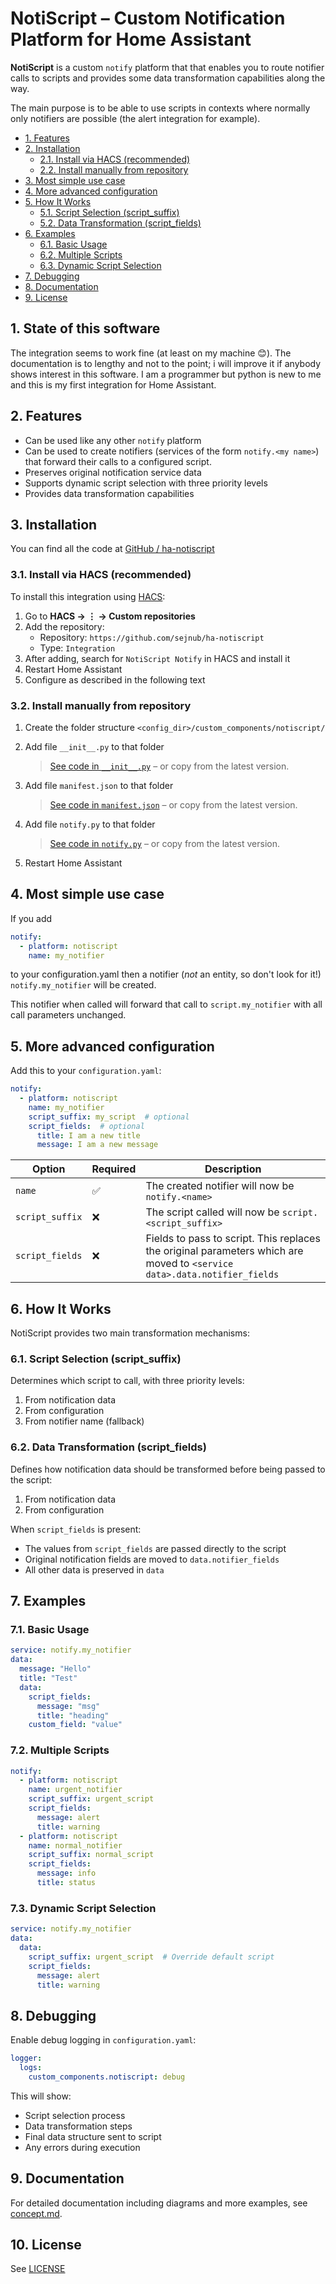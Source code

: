 # NotiScript – Custom Notification Platform for Home Assistant

**NotiScript** is a custom `notify` platform that that enables you to route notifier calls to scripts and provides some data transformation capabilities along the way.

The main purpose is to be able to use scripts in contexts where normally only notifiers are possible (the alert integration for example).

- [1. Features](#1-features)
- [2. Installation](#2-installation)
  - [2.1. Install via HACS (recommended)](#21-install-via-hacs-recommended)
  - [2.2. Install manually from repository](#22-install-manually-from-repository)
- [3. Most simple use case](#3-most-simple-use-case)
- [4. More advanced configuration](#4-more-advanced-configuration)
- [5. How It Works](#5-how-it-works)
  - [5.1. Script Selection (script\_suffix)](#51-script-selection-script_suffix)
  - [5.2. Data Transformation (script\_fields)](#52-data-transformation-script_fields)
- [6. Examples](#6-examples)
  - [6.1. Basic Usage](#61-basic-usage)
  - [6.2. Multiple Scripts](#62-multiple-scripts)
  - [6.3. Dynamic Script Selection](#63-dynamic-script-selection)
- [7. Debugging](#7-debugging)
- [8. Documentation](#8-documentation)
- [9. License](#9-license)

## 1. State of this software

The integration seems to work fine (at least on my machine 😊).
The documentation is to lengthy and not to the point; i will improve it if anybody shows interest in this software.
I am a programmer but python is new to me and this is my first integration for Home Assistant.

## 2. Features

- Can be used like any other `notify` platform
- Can be used to create notifiers (services of the form `notify.<my name>`) that forward their calls to a configured script.
- Preserves original notification service data
- Supports dynamic script selection with three priority levels
- Provides data transformation capabilities

## 3. Installation

You can find all the code at [GitHub / ha-notiscript](https://github.com/sejnub/ha-notiscript)

### 3.1. Install via HACS (recommended)

To install this integration using [HACS](https://hacs.xyz):

1. Go to **HACS → ⋮ → Custom repositories**
2. Add the repository:
   - Repository: `https://github.com/sejnub/ha-notiscript`
   - Type: `Integration`
3. After adding, search for `NotiScript Notify` in HACS and install it
4. Restart Home Assistant
5. Configure as described in the following text

### 3.2. Install manually from repository

1. Create the folder structure `<config_dir>/custom_components/notiscript/`

2. Add file `__init__.py` to that folder
   > [See code in `__init__.py`](custom_components/notiscript/__init__.py) – or copy from the latest version.

3. Add file `manifest.json` to that folder
   > [See code in `manifest.json`](custom_components/notiscript/manifest.json) – or copy from the latest version.

4. Add file `notify.py` to that folder
   > [See code in `notify.py`](custom_components/notiscript/notify.py) – or copy from the latest version.

5. Restart Home Assistant

## 4. Most simple use case

If you add

```yaml
notify:
  - platform: notiscript
    name: my_notifier
```

to your configuration.yaml then a notifier (*not* an entity, so don't look for it!) `notify.my_notifier` will be created.

This notifier when called will forward that call to `script.my_notifier` with all call parameters unchanged.

## 5. More advanced configuration

Add this to your `configuration.yaml`:

```yaml
notify:
  - platform: notiscript
    name: my_notifier
    script_suffix: my_script  # optional
    script_fields:  # optional
      title: I am a new title
      message: I am a new message
```

| Option          | Required | Description                                                                                                  |
| --------------- | -------- | ------------------------------------------------------------------------------------------------------------ |
| `name`          | ✅        | The created notifier will now be `notify.<name>`                                                                   |
| `script_suffix` | ❌        | The script called will now be `script.<script_suffix>`                                                            |
| `script_fields` | ❌        | Fields to pass to script. This replaces the original parameters which are moved to `<service data>.data.notifier_fields` |

## 6. How It Works

NotiScript provides two main transformation mechanisms:

### 6.1. Script Selection (script_suffix)

Determines which script to call, with three priority levels:

1. From notification data
2. From configuration
3. From notifier name (fallback)

### 6.2. Data Transformation (script_fields)

Defines how notification data should be transformed before being passed to the script:

1. From notification data
2. From configuration

When `script_fields` is present:

- The values from `script_fields` are passed directly to the script
- Original notification fields are moved to `data.notifier_fields`
- All other data is preserved in `data`

## 7. Examples

### 7.1. Basic Usage

```yaml
service: notify.my_notifier
data:
  message: "Hello"
  title: "Test"
  data:
    script_fields:
      message: "msg"
      title: "heading"
    custom_field: "value"
```

### 7.2. Multiple Scripts

```yaml
notify:
  - platform: notiscript
    name: urgent_notifier
    script_suffix: urgent_script
    script_fields:
      message: alert
      title: warning
  - platform: notiscript
    name: normal_notifier
    script_suffix: normal_script
    script_fields:
      message: info
      title: status
```

### 7.3. Dynamic Script Selection

```yaml
service: notify.my_notifier
data:
  data:
    script_suffix: urgent_script  # Override default script
    script_fields:
      message: alert
      title: warning
```

## 8. Debugging

Enable debug logging in `configuration.yaml`:

```yaml
logger:
  logs:
    custom_components.notiscript: debug
```

This will show:

- Script selection process
- Data transformation steps
- Final data structure sent to script
- Any errors during execution

## 9. Documentation

For detailed documentation including diagrams and more examples, see [concept.md](concept.md).

## 10. License

See [LICENSE](./LICENSE)
